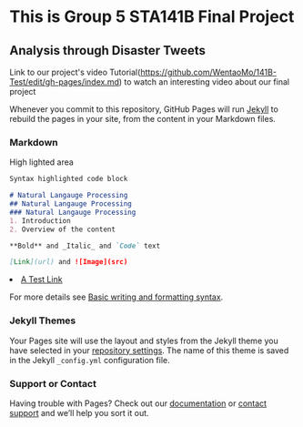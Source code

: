 #  This is Group 5 STA141B Final Project
## Analysis through Disaster Tweets
Link to our project's video Tutorial(https://github.com/WentaoMo/141B-Test/edit/gh-pages/index.md) to watch an interesting video about our final project

Whenever you commit to this repository, GitHub Pages will run [Jekyll](https://jekyllrb.com/) to rebuild the pages in your site, from the content in your Markdown files.

### Markdown

High lighted area

```markdown
Syntax highlighted code block

# Natural Langauge Processing
## Natural Langauge Processing
### Natural Langauge Processing
1. Introduction
2. Overview of the content

**Bold** and _Italic_ and `Code` text

[Link](url) and ![Image](src)
```
<li><a href="hw5.html">A Test Link</a></li>

For more details see [Basic writing and formatting syntax](https://docs.github.com/en/github/writing-on-github/getting-started-with-writing-and-formatting-on-github/basic-writing-and-formatting-syntax).

### Jekyll Themes

Your Pages site will use the layout and styles from the Jekyll theme you have selected in your [repository settings](https://github.com/WentaoMo/141B-Test/settings/pages). The name of this theme is saved in the Jekyll `_config.yml` configuration file.

### Support or Contact

Having trouble with Pages? Check out our [documentation](https://docs.github.com/categories/github-pages-basics/) or [contact support](https://support.github.com/contact) and we’ll help you sort it out.
